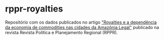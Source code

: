 # rppr-royalties

Repositório com os dados publicados no artigo ["Royalties e a dependência da economia de commodities nas cidades da Amazônia Legal"](https://www.revistappr.com.br/conteudo.php?m=NDg4&l=pt) publicado na revista Revista Política	e	Planejamento Regional	(RPPR). 
